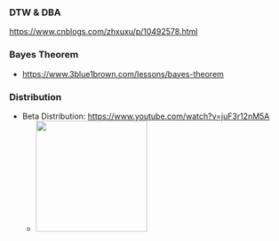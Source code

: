 ### DTW & DBA
https://www.cnblogs.com/zhxuxu/p/10492578.html

### Bayes Theorem
- https://www.3blue1brown.com/lessons/bayes-theorem

### Distribution
- Beta Distribution: https://www.youtube.com/watch?v=juF3r12nM5A
  - <img src="[Assets/icon.png](https://github.com/Natureal/Paper_Reading/assets/7850087/27075b9a-afb6-4bda-8030-97483f28fbf4)https://github.com/Natureal/Paper_Reading/assets/7850087/27075b9a-afb6-4bda-8030-97483f28fbf4" width="200">

